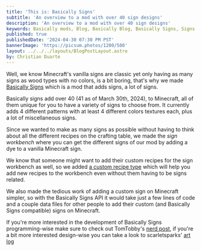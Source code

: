 ```yaml
---
title: 'This is: Basically Signs'
subtitle: 'An overview to a mod with over 40 sign designs'
description: 'An overview to a mod with over 40 sign designs'
keywords: Basically mods, Blog, Basically Blog, Basically Signs, Signs Mod, Minecraft Mod, Devlog
published: true
publishedDate: '2024-04-30 07:30 PM PST'
bannerImage: 'https://picsum.photos/1200/500'
layout: ../../../layouts/BlogPostLayout.astro
by: Christian Duarte
---
```


Well, we know Minecraft's vanilla signs are classic yet only having as many signs as wood types with no colors, is a bit boring, that's why we made  [Basically Signs]() which is a mod that adds signs, a lot of signs.

Basically signs add over 40 (41 as of March 30th, 2024), to Minecraft, all of them unique for you to have a variety of signs to choose from. It currently adds 4 different patterns with at least 4 different colors textures each, plus a lot of miscellaneous signs.

Since we wanted to make as many signs as possible without having to think about all the different recipes on the crafting table, we made the *sign workbench* where you can get the different signs of our mod by adding a dye to a vanilla Minecraft sign.

We know that someone might want to add their custom recipes for the sign workbench as well, so we added [a custom recipe type](nerdblog.md) which will help you add new recipes to the workbench even without them having to be signs related.

We also made the tedious work of adding a custom sign on Minecraft simpler, so with the Basically Signs API it would take just a few lines of code and a couple data files for other people to add their custom (and Basically Signs compatible) signs on Minecraft.

If you're more interested in the development of Basically Signs programming-wise make sure to check out TomTobby's [nerd post](nerdblog.md), if you're a bit more interested design-wise you can take a look to scarletsparks' [art log](artlog.md)